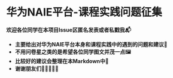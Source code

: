 # 华为NAIE平台-课程实践问题征集

**欢迎各位同学在本项目Issue区匿名发表或者私戳我:mailbox_with_mail:**

- **主要给出对华为NAIE平台本身和课程实践中的遇到的问题和建议:pencil:**
- **不用问卷星之类的是希望各位同学图文并茂一点:framed_picture:**
- **比较好的建议会整理在本Markdown中:bookmark_tabs:**
- **谢谢朋友们:santa::santa::santa::santa::santa:**

